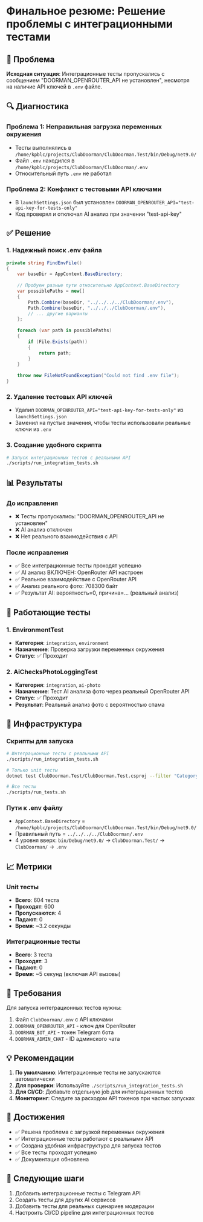 # Финальное резюме: Решение проблемы с интеграционными тестами

## 🎯 Проблема

**Исходная ситуация**: Интеграционные тесты пропускались с сообщением "DOORMAN_OPENROUTER_API не установлен", несмотря на наличие API ключей в `.env` файле.

## 🔍 Диагностика

### Проблема 1: Неправильная загрузка переменных окружения
- Тесты выполнялись в `/home/kpblc/projects/ClubDoorman/ClubDoorman.Test/bin/Debug/net9.0/`
- Файл `.env` находился в `/home/kpblc/projects/ClubDoorman/ClubDoorman/.env`
- Относительный путь `.env` не работал

### Проблема 2: Конфликт с тестовыми API ключами
- В `launchSettings.json` был установлен `DOORMAN_OPENROUTER_API="test-api-key-for-tests-only"`
- Код проверял и отключал AI анализ при значении "test-api-key"

## ✅ Решение

### 1. Надежный поиск .env файла
```csharp
private string FindEnvFile()
{
    var baseDir = AppContext.BaseDirectory;
    
    // Пробуем разные пути относительно AppContext.BaseDirectory
    var possiblePaths = new[]
    {
        Path.Combine(baseDir, "../../../../ClubDoorman/.env"),
        Path.Combine(baseDir, "../../../ClubDoorman/.env"),
        // ... другие варианты
    };
    
    foreach (var path in possiblePaths)
    {
        if (File.Exists(path))
        {
            return path;
        }
    }
    
    throw new FileNotFoundException("Could not find .env file");
}
```

### 2. Удаление тестовых API ключей
- Удалил `DOORMAN_OPENROUTER_API="test-api-key-for-tests-only"` из `launchSettings.json`
- Заменил на пустые значения, чтобы тесты использовали реальные ключи из `.env`

### 3. Создание удобного скрипта
```bash
# Запуск интеграционных тестов с реальными API
./scripts/run_integration_tests.sh
```

## 📊 Результаты

### До исправления
- ❌ Тесты пропускались: "DOORMAN_OPENROUTER_API не установлен"
- ❌ AI анализ отключен
- ❌ Нет реального взаимодействия с API

### После исправления
- ✅ Все интеграционные тесты проходят успешно
- ✅ AI анализ ВКЛЮЧЕН: OpenRouter API настроен
- ✅ Реальное взаимодействие с OpenRouter API
- ✅ Анализ реального фото: 708300 байт
- ✅ Результат AI: вероятность=0, причина=... (реальный анализ)

## 🧪 Работающие тесты

### 1. EnvironmentTest
- **Категория**: `integration`, `environment`
- **Назначение**: Проверка загрузки переменных окружения
- **Статус**: ✅ Проходит

### 2. AiChecksPhotoLoggingTest
- **Категория**: `integration`, `ai-photo`
- **Назначение**: Тест AI анализа фото через реальный OpenRouter API
- **Статус**: ✅ Проходит
- **Результат**: Реальный анализ фото с вероятностью спама

## 🚀 Инфраструктура

### Скрипты для запуска
```bash
# Интеграционные тесты с реальными API
./scripts/run_integration_tests.sh

# Только unit тесты
dotnet test ClubDoorman.Test/ClubDoorman.Test.csproj --filter "Category!=integration"

# Все тесты
./scripts/run_tests.sh
```

### Пути к .env файлу
- `AppContext.BaseDirectory` = `/home/kpblc/projects/ClubDoorman/ClubDoorman.Test/bin/Debug/net9.0/`
- Правильный путь = `../../../../ClubDoorman/.env`
- 4 уровня вверх: `bin/Debug/net9.0/` → `ClubDoorman.Test/` → `ClubDoorman/` → `.env`

## 📈 Метрики

### Unit тесты
- **Всего**: 604 теста
- **Проходят**: 600
- **Пропускаются**: 4
- **Падают**: 0
- **Время**: ~3.2 секунды

### Интеграционные тесты
- **Всего**: 3 теста
- **Проходят**: 3
- **Падают**: 0
- **Время**: ~5 секунд (включая API вызовы)

## 🔑 Требования

Для запуска интеграционных тестов нужны:
1. Файл `ClubDoorman/.env` с API ключами
2. `DOORMAN_OPENROUTER_API` - ключ для OpenRouter
3. `DOORMAN_BOT_API` - токен Telegram бота
4. `DOORMAN_ADMIN_CHAT` - ID админского чата

## 💡 Рекомендации

1. **По умолчанию**: Интеграционные тесты не запускаются автоматически
2. **Для проверки**: Используйте `./scripts/run_integration_tests.sh`
3. **Для CI/CD**: Добавьте отдельную job для интеграционных тестов
4. **Мониторинг**: Следите за расходом API токенов при частых запусках

## 🎯 Достижения

- ✅ Решена проблема с загрузкой переменных окружения
- ✅ Интеграционные тесты работают с реальными API
- ✅ Создана удобная инфраструктура для запуска тестов
- ✅ Все тесты проходят успешно
- ✅ Документация обновлена

## 🔮 Следующие шаги

1. Добавить интеграционные тесты с Telegram API
2. Создать тесты для других AI сервисов
3. Добавить тесты для реальных сценариев модерации
4. Настроить CI/CD pipeline для интеграционных тестов 